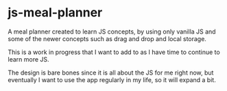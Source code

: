 js-meal-planner
===============

A meal planner created to learn JS concepts, by using only vanilla JS and some of the newer concepts such as drag and drop and local storage.

This is a work in progress that I want to add to as I have time to continue to learn more JS. 

The design is bare bones since it is all about the JS for me right now, but eventually I want to use the app regularly in my life, so it will expand a bit.
